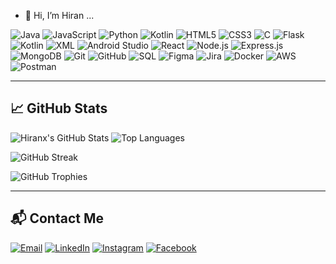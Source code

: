 - 👋 Hi, I’m Hiran ...

![Java](https://img.shields.io/badge/Java-ED8B00?style=for-the-badge&logo=java&logoColor=white)
![JavaScript](https://img.shields.io/badge/JavaScript-F7DF1E?style=for-the-badge&logo=javascript&logoColor=black)
![Python](https://img.shields.io/badge/Python-3776AB?style=for-the-badge&logo=python&logoColor=white)
![Kotlin](https://img.shields.io/badge/Kotlin-0095D5?style=for-the-badge&logo=kotlin&logoColor=white)
![HTML5](https://img.shields.io/badge/HTML5-E34F26?style=for-the-badge&logo=html5&logoColor=white)
![CSS3](https://img.shields.io/badge/CSS3-1572B6?style=for-the-badge&logo=css3&logoColor=white)
![C](https://img.shields.io/badge/C-A8B9CC?style=for-the-badge&logo=c&logoColor=white)
![Flask](https://img.shields.io/badge/Flask-000000?style=for-the-badge&logo=flask&logoColor=white)
![Kotlin](https://img.shields.io/badge/Kotlin-0095D5?style=for-the-badge&logo=kotlin&logoColor=white)
![XML](https://img.shields.io/badge/XML-E34F26?style=for-the-badge&logo=xml&logoColor=white)
![Android Studio](https://img.shields.io/badge/Android%20Studio-3DDC84?style=for-the-badge&logo=android-studio&logoColor=white)
![React](https://img.shields.io/badge/React-61DAFB?style=for-the-badge&logo=react&logoColor=black)
![Node.js](https://img.shields.io/badge/Node.js-339933?style=for-the-badge&logo=nodedotjs&logoColor=white)
![Express.js](https://img.shields.io/badge/Express.js-000000?style=for-the-badge&logo=express&logoColor=white)
![MongoDB](https://img.shields.io/badge/MongoDB-47A248?style=for-the-badge&logo=mongodb&logoColor=white)
![Git](https://img.shields.io/badge/Git-F05032?style=for-the-badge&logo=git&logoColor=white)
![GitHub](https://img.shields.io/badge/GitHub-181717?style=for-the-badge&logo=github&logoColor=white)
![SQL](https://img.shields.io/badge/SQL-00758F?style=for-the-badge&logo=postgresql&logoColor=white)
![Figma](https://img.shields.io/badge/Figma-F24E1E?style=for-the-badge&logo=figma&logoColor=white)
![Jira](https://img.shields.io/badge/Jira-0052CC?style=for-the-badge&logo=jira&logoColor=white)
![Docker](https://img.shields.io/badge/Docker-2496ED?style=for-the-badge&logo=docker&logoColor=white)
![AWS](https://img.shields.io/badge/AWS-232F3E?style=for-the-badge&logo=amazon-aws&logoColor=white)
![Postman](https://img.shields.io/badge/Postman-FF6C37?style=for-the-badge&logo=postman&logoColor=white)



 
---

## 📈 GitHub Stats
![Hiranx's GitHub Stats](https://github-readme-stats.vercel.app/api?username=Hiranx&show_icons=true&theme=radical&count_private=true&include_all_commits=true&hide=issues)
![Top Languages](https://github-readme-stats.vercel.app/api/top-langs/?username=Hiranx&layout=compact&theme=radical&langs_count=10)

![GitHub Streak](https://github-readme-streak-stats.herokuapp.com/?user=Hiranx&theme=radical)

![GitHub Trophies](https://github-profile-trophy.vercel.app/?username=Hiranx&theme=radical&row=1&column=7)


---

## 📬 Contact Me

[![Email](https://img.shields.io/badge/Email-D14836?style=flat&logo=gmail&logoColor=white)](mailto:hiran9204@gmail.com)
[![LinkedIn](https://img.shields.io/badge/LinkedIn-0077B5?style=flat&logo=linkedin&logoColor=white)](www.linkedin.com/in/hiran-rathnayake-a56874337)
[![Instagram](https://img.shields.io/badge/Instagram-E4405F?style=flat&logo=instagram&logoColor=white)]([https://www.instagram.com/yourhandle](https://www.instagram.com/hiran._?igsh=c3B5MG93OWM3M2lz&utm_source=qr))
[![Facebook](https://img.shields.io/badge/Facebook-1877F2?style=flat&logo=facebook&logoColor=white)]([https://www.facebook.com/yourprofile](https://www.facebook.com/share/14igayKYXA/?mibextid=wwXIfr))
